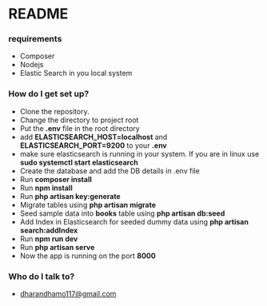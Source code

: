 # README

### requirements

-   Composer
-   Nodejs
-   Elastic Search in you local system

### How do I get set up?

-   Clone the repository.
-   Change the directory to project root
-   Put the **.env** file in the root directory
-   add **ELASTICSEARCH_HOST=localhost** and **ELASTICSEARCH_PORT=9200** to your **.env**
-   make sure elasticsearch is running in your system. If you are in linux use **sudo systemctl start elasticsearch**
-   Create the database and add the DB details in .env file
-   Run **composer install**
-   Run **npm install**
-   Run **php artisan key:generate**
-   Migrate tables using **php artisan migrate**
-   Seed sample data into **books** table using **php artisan db:seed**
-   Add Index in Elasticsearch for seeded dummy data using **php artisan search:addIndex**
-   Run **npm run dev**
-   Run **php artisan serve**
-   Now the app is running on the port **8000**

### Who do I talk to?

-   dharandhamo117@gmail.com
